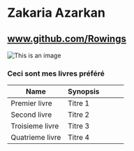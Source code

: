 # Zakaria Azarkan

## www.github.com/Rowings


![This is an image](https://upload.wikimedia.org/wikipedia/commons/thumb/8/82/AntoineQuebec2280.jpg/1024px-AntoineQuebec2280.jpg)

### Ceci sont mes livres préféré 

| Name            | Synopsis |   |   |   |
|-----------------|----------|---|---|---|
| Premier livre   | Titre 1  |   |   |   |
| Second livre    | Titre 2  |   |   |   |
| Troisieme livre | Titre 3  |   |   |   |
| Quatrieme livre | Titre 4  |   |   |   |